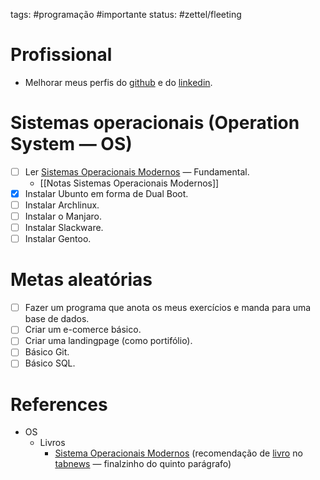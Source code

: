 tags: #programação #importante 
status: #zettel/fleeting

# Profissional
- Melhorar meus perfis do [github](https://github.com/Luiz0311) e do [linkedin](https://www.linkedin.com/in/luiz-henrique-diogo-teixeira-4ab98a240/).

# Sistemas operacionais (Operation System — OS)
- [ ] Ler [Sistemas Operacionais Modernos](https://www.skoob.com.br/livro/18657ED104675) — Fundamental.
	- [[Notas Sistemas Operacionais Modernos]]
- [x] Instalar Ubunto em forma de Dual Boot.
- [ ] Instalar Archlinux.
- [ ] Instalar o Manjaro.
- [ ] Instalar Slackware.
- [ ] Instalar Gentoo.

# Metas aleatórias
- [ ] Fazer um programa que anota os meus exercícios e manda para uma base de dados.
- [ ] Criar um e-comerce básico.
- [ ] Criar uma landingpage (como portifólio).
- [ ] Básico Git.
- [ ] Básico SQL.

# References
- OS
	- Livros
		- [Sistema Operacionais Modernos](https://www.tabnews.com.br/ThiagoPompeu/caro-programador-iniciante-fundamentos) (recomendação de [livro](https://www.skoob.com.br/livro/18657ED104675) no [tabnews](https://www.tabnews.com.br) — finalzinho do quinto parágrafo)
